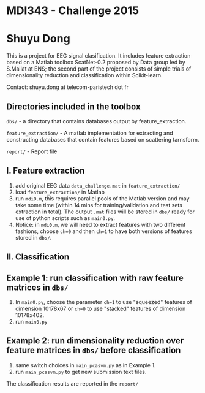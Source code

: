 # MDI343 - Challenge 2015
# Shuyu Dong

This is a project for EEG signal clasification. It includes feature extraction based on a Matlab toolbox ScatNet-0.2 proposed by
Data group led by S.Mallat at ENS; the second part of the project consists of simple trials of dimensionality reduction and classification within Scikit-learn.

Contact: shuyu.dong at telecom-paristech dot fr

Directories included in the toolbox
-----------------------------------

`dbs/`   - a directory that contains databases output by feature_extraction.

`feature_extraction/`  - A matlab implementation for extracting and constructing databases that contain features based on scattering tarnsform.

`report/` - Report file


I. Feature extraction
-----
1. add original EEG data `data_challenge.mat` in `feature_extraction/`  
2. load `feature_extraction/` in Matlab
3. run `mdi0.m`, this requires parallel pools of the Matlab version and may take some time (within 14 mins for training/validation and test sets extraction in total). The output `.mat` files will be stored in `dbs/` ready for use of python scripts such as `main0.py`.
4. Notice: in `mdi0.m`, we will need to extract features with two different fashions, choose `ch=0` and then `ch=1` to have both versions of features stored in `dbs/`.


II. Classification
----------------------------
Example 1: run classification with raw feature matrices in `dbs/`
---------------------
1. In `main0.py`, choose the parameter `ch=1` to use "squeezed" features of dimension 10178x67 or `ch=0` to use "stacked" features of dimension 10178x402.
2. run `main0.py`

Example 2: run dimensionality reduction over feature matrices in `dbs/` before classification
---------------------
1. same switch choices in `main_pcasvm.py` as in Example 1.
2. run `main_pcasvm.py` to get new submission text files.

The classification results are reported in the `report/`

